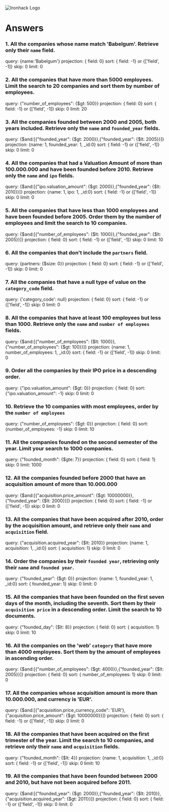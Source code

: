 ![Ironhack Logo](https://i.imgur.com/1QgrNNw.png)

# Answers

### 1. All the companies whose name match 'Babelgum'. Retrieve only their `name` field.
query: {name:'Babelgum'}
projection: { field: 0}
sort: { field: -1} or {['field', -1]}
skip: 0
limit: 0

### 2. All the companies that have more than 5000 employees. Limit the search to 20 companies and sort them by **number of employees**.

query: {"number_of_employees": {$gt: 500}}
projection: { field: 0}
sort: { field: -1} or {['field', -1]}
skip: 0
limit: 20

### 3. All the companies founded between 2000 and 2005, both years included. Retrieve only the `name` and `founded_year` fields.

query: {$and:[{"founded_year": {$gt: 2000}},{"founded_year": {$lt: 2005}}]}
projection: {name: 1, founded_year: 1, _id:0}
sort: { field: -1} or {['field', -1]}
skip: 0
limit: 0

### 4. All the companies that had a Valuation Amount of more than 100.000.000 and have been founded before 2010. Retrieve only the `name` and `ipo` fields.

query: {$and:[{"ipo.valuation_amount": {$gt: 2000}},{"founded_year": {$lt: 2010}}]}
projection: {name: 1, ipo: 1, _id:0}
sort: { field: -1} or {['field', -1]}
skip: 0
limit: 0

### 5. All the companies that have less than 1000 employees and have been founded before 2005. Order them by the number of employees and limit the search to 10 companies.

query: {$and:[{"number_of_employees": {$lt: 1000}},{"founded_year": {$lt: 2005}}]}
projection: { field: 0}
sort: { field: -1} or {['field', -1]}
skip: 0
limit: 10

### 6. All the companies that don't include the `partners` field.

query: {partners: {$size: 0}}
projection: { field: 0}
sort: { field: -1} or {['field', -1]}
skip: 0
limit: 0

### 7. All the companies that have a null type of value on the `category_code` field.

query: {'category_code': null}
projection: { field: 0}
sort: { field: -1} or {['field', -1]}
skip: 0
limit: 0

### 8. All the companies that have at least 100 employees but less than 1000. Retrieve only the `name` and `number of employees` fields.

query: {$and:[{"number_of_employees": {$lt: 1000}},{"number_of_employees": {$gt: 100}}]}
projection: {name: 1, number_of_employees: 1, _id:0}
sort: { field: -1} or {['field', -1]}
skip: 0
limit: 0

### 9. Order all the companies by their IPO price in a descending order.

query: {"ipo.valuation_amount": {$gt: 0}}
projection: { field: 0}
sort: {"ipo.valuation_amount": -1}
skip: 0
limit: 0

### 10. Retrieve the 10 companies with most employees, order by the `number of employees`

query: {"number_of_employees": {$gt: 0}}
projection: { field: 0}
sort: {number_of_employees: -1}
skip: 0
limit: 10

### 11. All the companies founded on the second semester of the year. Limit your search to 1000 companies.

query: {"founded_month": {$gte: 7}}
projection: { field: 0}
sort: { field: 1} 
skip: 0
limit: 1000

### 12. All the companies founded before 2000 that have an acquisition amount of more than 10.000.000

query: {$and:[{"acquisition.price_amount": {$gt: 10000000}},{"founded_year": {$lt: 2000}}]}
projection: { field: 0}
sort: { field: -1} or {['field', -1]}
skip: 0
limit: 0

### 13. All the companies that have been acquired after 2010, order by the acquisition amount, and retrieve only their `name` and `acquisition` field.

query: {"acquisition.acquired_year": {$lt: 2010}}
projection: {name: 1, acquisition: 1, _id:0}
sort: { acquisition: 1}
skip: 0
limit: 0

### 14. Order the companies by their `founded year`, retrieving only their `name` and `founded year`.

query: {"founded_year": {$gt: 0}}
projection: {name: 1, founded_year: 1, _id:0}
sort: { founded_year: 1}
skip: 0
limit: 0

### 15. All the companies that have been founded on the first seven days of the month, including the seventh. Sort them by their `acquisition price` in a descending order. Limit the search to 10 documents.

query: {"founded_day": {$lt: 8}}
projection: { field: 0}
sort: { acquisition: 1}
skip: 0
limit: 10

### 16. All the companies on the 'web' `category` that have more than 4000 employees. Sort them by the amount of employees in ascending order.

query: {$and:[{"number_of_employees": {$gt: 4000}},{"founded_year": {$lt: 2005}}]}
projection: { field: 0}
sort: { number_of_employees: 1}
skip: 0
limit: 0

### 17. All the companies whose acquisition amount is more than 10.000.000, and currency is 'EUR'.

query: {$and:[{"acquisition.price_currency_code": 'EUR'},{"acquisition.price_amount": {$gt: 10000000}}]}
projection: { field: 0}
sort: { field: -1} or {['field', -1]}
skip: 0
limit: 0

### 18. All the companies that have been acquired on the first trimester of the year. Limit the search to 10 companies, and retrieve only their `name` and `acquisition` fields.

query: {"founded_month": {$lt: 4}}
projection: {name: 1, acquisition: 1, _id:0}
sort: { field: -1} or {['field', -1]}
skip: 0
limit: 10

### 19. All the companies that have been founded between 2000 and 2010, but have not been acquired before 2011.

query: {$and:[{"founded_year": {$gt: 2000}},{"founded_year": {$lt: 2010}}, {"acquisition.acquired_year": {$gt: 2011}}]}
projection: { field: 0}
sort: { field: -1} or {['field', -1]}
skip: 0
limit: 0